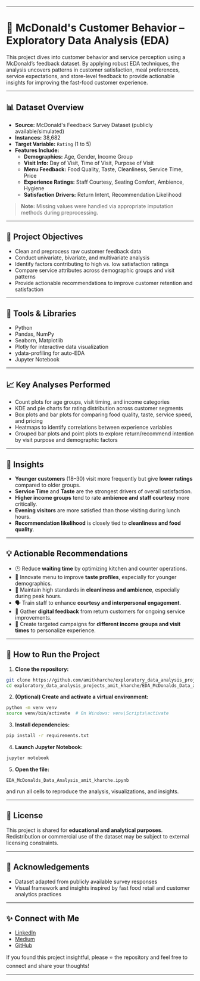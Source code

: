 
---
# 🍔 McDonald's Customer Behavior – Exploratory Data Analysis (EDA)

This project dives into customer behavior and service perception using a McDonald’s feedback dataset. By applying robust EDA techniques, the analysis uncovers patterns in customer satisfaction, meal preferences, service expectations, and store-level feedback to provide actionable insights for improving the fast-food customer experience.

---

## 📊 Dataset Overview

- **Source:** McDonald's Feedback Survey Dataset (publicly available/simulated)
- **Instances:** 38,682
- **Target Variable:** `Rating` (1 to 5)
- **Features Include:**
  - **Demographics:** Age, Gender, Income Group
  - **Visit Info:** Day of Visit, Time of Visit, Purpose of Visit
  - **Menu Feedback:** Food Quality, Taste, Cleanliness, Service Time, Price
  - **Experience Ratings:** Staff Courtesy, Seating Comfort, Ambience, Hygiene
  - **Satisfaction Drivers:** Return Intent, Recommendation Likelihood

> **Note:** Missing values were handled via appropriate imputation methods during preprocessing.

---

## 📌 Project Objectives

- Clean and preprocess raw customer feedback data
- Conduct univariate, bivariate, and multivariate analysis
- Identify factors contributing to high vs. low satisfaction ratings
- Compare service attributes across demographic groups and visit patterns
- Provide actionable recommendations to improve customer retention and satisfaction

---

## 🔧 Tools & Libraries

- Python
- Pandas, NumPy
- Seaborn, Matplotlib
- Plotly for interactive data visualization
- ydata-profiling for auto-EDA
- Jupyter Notebook

---

## 📈 Key Analyses Performed

- Count plots for age groups, visit timing, and income categories
- KDE and pie charts for rating distribution across customer segments
- Box plots and bar plots for comparing food quality, taste, service speed, and pricing
- Heatmaps to identify correlations between experience variables
- Grouped bar plots and point plots to explore return/recommend intention by visit purpose and demographic factors

---

## 📌 Insights

- **Younger customers** (18–30) visit more frequently but give **lower ratings** compared to older groups.
- **Service Time** and **Taste** are the strongest drivers of overall satisfaction.
- **Higher income groups** tend to rate **ambience and staff courtesy** more critically.
- **Evening visitors** are more satisfied than those visiting during lunch hours.
- **Recommendation likelihood** is closely tied to **cleanliness and food quality**.

---

## 💡 Actionable Recommendations

- 🕑 Reduce **waiting time** by optimizing kitchen and counter operations.
- 🍟 Innovate menu to improve **taste profiles**, especially for younger demographics.
- 🧹 Maintain high standards in **cleanliness and ambience**, especially during peak hours.
- 🗣️ Train staff to enhance **courtesy and interpersonal engagement**.
- 📱 Gather **digital feedback** from return customers for ongoing service improvements.
- 🎯 Create targeted campaigns for **different income groups and visit times** to personalize experience.

---

## 🧪 How to Run the Project

1. **Clone the repository:**
```bash
git clone https://github.com/amitkharche/exploratory_data_analysis_projects_amit_kharche.git
cd exploratory_data_analysis_projects_amit_kharche/EDA_McDonalds_Data_amit_kharche
````

2. **(Optional) Create and activate a virtual environment:**

```bash
python -m venv venv
source venv/bin/activate  # On Windows: venv\Scripts\activate
```

3. **Install dependencies:**

```bash
pip install -r requirements.txt
```

4. **Launch Jupyter Notebook:**

```bash
jupyter notebook
```

5. **Open the file:**

```
EDA_McDonalds_Data_Analysis_amit_kharche.ipynb
```

and run all cells to reproduce the analysis, visualizations, and insights.

---

## 📜 License

This project is shared for **educational and analytical purposes**. Redistribution or commercial use of the dataset may be subject to external licensing constraints.

---

## 🤝 Acknowledgements

* Dataset adapted from publicly available survey responses
* Visual framework and insights inspired by fast food retail and customer analytics practices

---

## ✨ Connect with Me

* [LinkedIn](https://www.linkedin.com/in/amit-kharche)
* [Medium](https://medium.com/@amitkharche14)
* [GitHub](https://github.com/amitkharche)

If you found this project insightful, please ⭐ the repository and feel free to connect and share your thoughts!

---